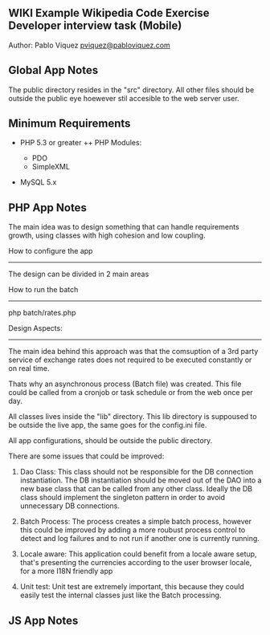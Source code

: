 WIKI Example
Wikipedia Code Exercise
Developer interview task (Mobile)
--------------------------------------------------------------------------------
Author: Pablo Viquez <pviquez@pabloviquez.com>

Global App Notes
--------------------------------------------------------------------------------
The public directory resides in the "src" directory. All other files should be
outside the public eye hoewever stil accesible to the web server user.


Minimum Requirements
--------------------------------------------------------------------------------
 + PHP 5.3 or greater
 ++ PHP Modules:
   - PDO
   - SimpleXML

 + MySQL 5.x


PHP App Notes
--------------------------------------------------------------------------------
The main idea was to design something that can handle requirements growth, using
classes with high cohesion and low coupling.

How to configure the app
************************
The design can be divided in 2 main areas


How to run the batch
********************
php batch/rates.php


Design Aspects:
***************

The main idea behind this approach was that the comsuption of a 3rd party service
of exchange rates does not required to be executed constantly or on real time.

Thats why an asynchronous process (Batch file) was created. This file could be
called from a cronjob or task schedule or from the web once per day.

All classes lives inside the "lib" directory. This lib directory is suppoused to
be outside the live app, the same goes for the config.ini file.

All app configurations, should be outside the public directory.



There are some issues that could be improved:
1. Dao Class: This class should not be responsible for the DB
   connection instantiation. The DB instantiation should be
   moved out of the DAO into a new base class that can be called
   from any other class. Ideally the DB class should implement the
   singleton pattern in order to avoid unnecessary DB connections.

2. Batch Process: The process creates a simple batch process, however this could
   be improved by adding a more roubust process control to detect and log failures
   and to not run if another one is currently running.

3. Locale aware: This application could benefit from a locale aware setup, that's
   presenting the currencies according to the user browser locale, for a more
   I18N friendly app

4. Unit test: Unit test are extremely important, this because they could easily
   test the internal classes just like the Batch processing.



JS App Notes
--------------------------------------------------------------------------------
